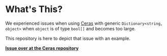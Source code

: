 # What's This?

We experienced issues when using [Ceras](https://github.com/rikimaru0345/Ceras)
with generic `Dictionary<string, object>` when `object` is of type `bool[]` and
becomes too large.

This repository is here to depict that issue with an example.

**[Issue over at the Ceras repository](https://github.com/rikimaru0345/Ceras/issues/62)**

